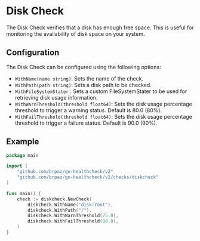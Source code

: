 # Disk Check

The Disk Check verifies that a disk has enough free space. This is useful for monitoring the availability of disk space on your system.

## Configuration

The Disk Check can be configured using the following options:

- `WithName(name string)`: Sets the name of the check.
- `WithPath(path string)`: Sets a disk path to be checked.
- `WithFileSystemStater` : Sets a custom FileSystemStater to be used for retrieving disk usage information.
- `WithWarnThreshold(threshold float64)`: Sets the disk usage percentage threshold to trigger a warning status. Default is 80.0 (80%).
- `WithFailThreshold(threshold float64)`: Sets the disk usage percentage threshold to trigger a failure status. Default is 90.0 (90%).


## Example

```go
package main

import (
    "github.com/brpaz/go-healthcheck/v2"
    "github.com/brpaz/go-healthcheck/v2/checks/diskcheck"
)

func main() {
    check := diskcheck.NewCheck(
        diskcheck.WithName("disk:root"),
        diskcheck.WithPath("/"),
        diskcheck.WithWarnThreshold(75.0),
        diskcheck.WithFailThreshold(90.0),
    )
}
```
